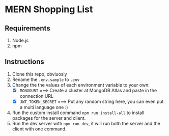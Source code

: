 # MERN Shopping List

## Requirements

1. Node.js
2. npm

## Instructions

1. Clone this repo, obviuosly
2. Rename the `.env.sample` to `.env`
3. Change the the values of each environment variable to your own:
   - [x] `MONGOURI` ===> Create a cluster at MongoDB Atlas and paste in the connection URL
   - [x] `JWT_TOKEN_SECRET` ===> Put any random string here, you can even put a multi language one :)
4. Run the custom install command `npm run install-all` to install packages for the server and client.
5. Run the dev server with `npm run dev`, it will run both the server and the client with one command.
